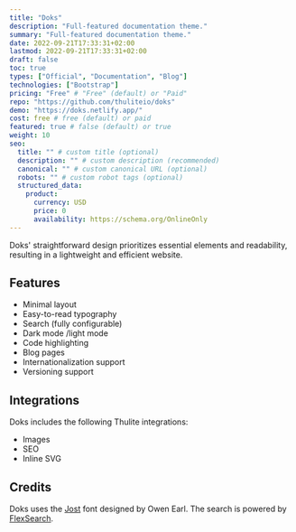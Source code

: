 ```yaml
---
title: "Doks"
description: "Full-featured documentation theme."
summary: "Full-featured documentation theme."
date: 2022-09-21T17:33:31+02:00
lastmod: 2022-09-21T17:33:31+02:00
draft: false
toc: true
types: ["Official", "Documentation", "Blog"]
technologies: ["Bootstrap"]
pricing: "Free" # "Free" (default) or "Paid"
repo: "https://github.com/thuliteio/doks"
demo: "https://doks.netlify.app/"
cost: free # free (default) or paid
featured: true # false (default) or true
weight: 10
seo:
  title: "" # custom title (optional)
  description: "" # custom description (recommended)
  canonical: "" # custom canonical URL (optional)
  robots: "" # custom robot tags (optional)
  structured_data:
    product:
      currency: USD
      price: 0
      availability: https://schema.org/OnlineOnly
---
```


Doks' straightforward design prioritizes essential elements and readability, resulting in a lightweight and efficient website.

## Features

- Minimal layout
- Easy-to-read typography
- Search (fully configurable)
- Dark mode /light mode
- Code highlighting
- Blog pages
- Internationalization support
- Versioning support

## Integrations

Doks includes the following Thulite integrations:

- Images
- SEO
- Inline SVG

## Credits

Doks uses the [Jost](https://indestructibletype.com/Jost.html) font designed by Owen Earl. The search is powered by [FlexSearch](https://github.com/nextapps-de/flexsearch).
